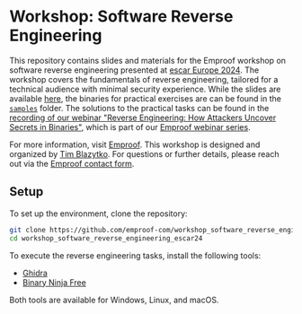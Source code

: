 # Workshop: Software Reverse Engineering

This repository contains slides and materials for the Emproof workshop on software reverse engineering presented at [escar Europe 2024](https://escar.info/). The workshop covers the fundamentals of reverse engineering, tailored for a technical audience with minimal security experience. While the slides are available [here](./slides.pdf), the binaries for practical exercises are can be found in the [`samples`](./samples) folder. The solutions to the practical tasks can be found in the [recording of our webinar "Reverse Engineering: How Attackers Uncover Secrets in Binaries"](https://youtu.be/jdFTziF_wco), which is part of our [Emproof webinar series](https://github.com/emproof-com/webinars).

For more information, visit [Emproof](http://emproof.com). This workshop is designed and organized by [Tim Blazytko](https://github.com/mrphrazer/). For questions or further details, please reach out via the [Emproof contact form](https://www.emproof.com/contact/).

## Setup

To set up the environment, clone the repository:

```bash
git clone https://github.com/emproof-com/workshop_software_reverse_engineering_escar24.git
cd workshop_software_reverse_engineering_escar24
```

To execute the reverse engineering tasks, install the following tools:

* [Ghidra](https://ghidra-sre.org)
* [Binary Ninja Free](https://binary.ninja/free/)

Both tools are available for Windows, Linux, and macOS.

